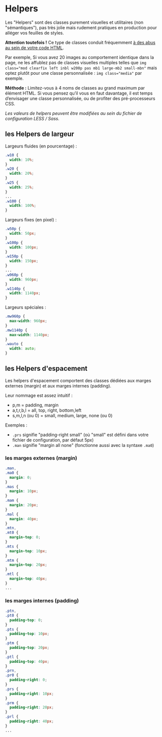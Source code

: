 # Helpers

Les "Helpers" sont des classes purement visuelles et utilitaires (non "sémantiques"), pas très jolie mais rudement pratiques en production pour alléger vos feuilles de styles.

**Attention toutefois !** Ce type de classes conduit fréquemment [à des abus au sein de votre code HTML](http://blog.goetter.fr/2014/11/10/bien-utiliser-un-framework-css/).

Par exemple, Si vous avez 20 images au comportement identique dans la page, ne les affublez pas de classes visuelles multiples telles que `img class="mod clearfix left inbl w200p pas mb1 large-mb2 small-mbn"` mais optez plutôt pour une classe personnalisée : `img class="media"` par exemple.

**Méthode :** Limitez-vous à 4 noms de classes au grand maximum par élément HTML. Si vous pensez qu’il vous en faut davantage, il est temps d’envisager une classe personnalisée, ou de profiter des pré-processeurs CSS.

_Les valeurs de helpers peuvent être modifiées au sein du fichier de configuration LESS / Sass._

## les Helpers de largeur

Largeurs fluides (en pourcentage) :

```css
.w10 {
  width: 10%;
}
.w20 {
  width: 20%;
}
.w25 {
  width: 25%;
}
...
.w100 {
  width: 100%;
}

```

Largeurs fixes (en pixel) :

```css
.w50p {
  width: 50px;
}
.w100p {
  width: 100px;
}
.w150p {
  width: 150px;
}
...
.w960p {
  width: 960px;
}
.w1140p {
  width: 1140px;
}

```

Largeurs spéciales :

```css
.mw960p {
  max-width: 960px;
}
.mw1140p {
  max-width: 1140px;
}
.wauto {
  width: auto;
}
```


## les Helpers d'espacement

Les helpers d'espacement comportent des classes dédiées aux marges externes (margin) et aux marges internes (padding).

Leur nommage est assez intuitif :

- p,m = padding, margin
- a,t,r,b,l = all, top, right, bottom,left
- s,m,l,n (ou 0) = small, medium, large, none (ou 0)

Exemples :

- `.prs` signifie "padding-right small" (où "small" est défini dans votre fichier de configuration, par défaut 5px)
- `.man` signifie "margin all none" (fonctionne aussi avec la syntaxe `.ma0`)

### les marges externes (margin)

```css
.man,
.ma0 {
  margin: 0;
}
.mas {
  margin: 10px;
}
.mam {
  margin: 20px;
}
.mal {
  margin: 40px;
}
.mtn,
.mt0 {
  margin-top: 0;
}
.mts {
  margin-top: 10px;
}
.mtm {
  margin-top: 20px;
}
.mtl {
  margin-top: 40px;
}
...
```

### les marges internes (padding)

```css
.ptn,
.pt0 {
  padding-top: 0;
}
.pts {
  padding-top: 10px;
}
.ptm {
  padding-top: 20px;
}
.ptl {
  padding-top: 40px;
}
.prn,
.pr0 {
  padding-right: 0;
}
.prs {
  padding-right: 10px;
}
.prm {
  padding-right: 20px;
}
.prl {
  padding-right: 40px;
}
...
```
